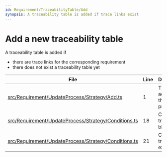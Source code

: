 ```yaml
---
id: Requirement/TraceabilityTable/Add
synopsis: A traceability table is added if trace links exist
---
```


# Add a new traceability table

A traceability table is added if

-   there are trace links for the corresponding requirement
-   there does not exist a traceability table yet

<div class="tracey">

| File                                                                                                                      | Line | Description                          |
| ------------------------------------------------------------------------------------------------------------------------- | ---- | ------------------------------------ |
| [src/Requirement/UpdateProcess/Strategy/Add.ts](../../../src/Requirement/UpdateProcess/Strategy/Add.ts#L1)                | 1    | The add action of the update process |
| [src/Requirement/UpdateProcess/Strategy/Conditions.ts](../../../src/Requirement/UpdateProcess/Strategy/Conditions.ts#L18) | 18   | Check if no tracey block exists      |
| [src/Requirement/UpdateProcess/Strategy/Conditions.ts](../../../src/Requirement/UpdateProcess/Strategy/Conditions.ts#L21) | 21   | Check if trace links exist           |

</div>
